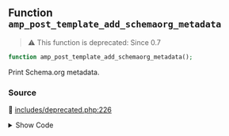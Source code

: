## Function `amp_post_template_add_schemaorg_metadata`

> :warning: This function is deprecated: Since 0.7

```php
function amp_post_template_add_schemaorg_metadata();
```

Print Schema.org metadata.

### Source

:link: [includes/deprecated.php:226](../../includes/deprecated.php#L226-L229)

<details>
<summary>Show Code</summary>

```php
function amp_post_template_add_schemaorg_metadata() {
	_deprecated_function( __FUNCTION__, '0.7', 'amp_print_schemaorg_metadata' );
	amp_print_schemaorg_metadata();
}
```

</details>
